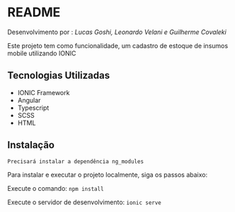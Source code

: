 # README
Desenvolvimento por : *Lucas Goshi, Leonardo Velani e Guilherme Covaleki*

Este projeto tem como funcionalidade, um cadastro de estoque de insumos mobile utilizando IONIC

## Tecnologias Utilizadas
- IONIC Framework
- Angular
- Typescript
- SCSS
- HTML

## Instalação

```Precisará instalar a dependência ng_modules```

Para instalar e executar o projeto localmente, siga os passos abaixo:

Execute o comando: ```npm install ```

Execute o servidor de desenvolvimento: ```ionic serve ```
